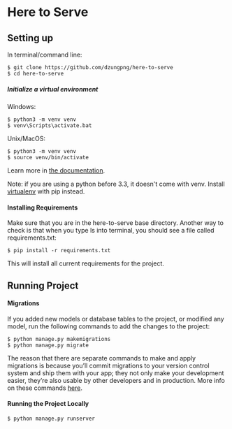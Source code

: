 # Here to Serve

## Setting up

In terminal/command line:

```
$ git clone https://github.com/dzungpng/here-to-serve
$ cd here-to-serve
```

##### Initialize a virtual environment

Windows:
```
$ python3 -m venv venv
$ venv\Scripts\activate.bat
```

Unix/MacOS:
```
$ python3 -m venv venv
$ source venv/bin/activate
```
Learn more in [the documentation](https://docs.python.org/3/library/venv.html#creating-virtual-environments).

Note: if you are using a python before 3.3, it doesn't come with venv. Install [virtualenv](https://docs.python-guide.org/dev/virtualenvs/#lower-level-virtualenv) with pip instead.


#### Installing Requirements

Make sure that you are in the here-to-serve base directory. Another way to check is that
when you type ls into terminal, you should see a file called requirements.txt:

```
$ pip install -r requirements.txt
```

This will install all current requirements for the project.

## Running Project

#### Migrations

If you added new models or database tables to the project, or modified any model,
run the following commands to add the changes to the project:

```
$ python manage.py makemigrations
$ python manage.py migrate
```

The reason that there are separate commands to make and apply migrations is because you’ll commit migrations to your version control system and ship them with your app; they not only make your development easier, they’re also usable by other developers and in production.
More info on these commands [here](https://docs.djangoproject.com/en/3.0/ref/django-admin/#django-admin-makemigrations).

#### Running the Project Locally

```
$ python manage.py runserver
```